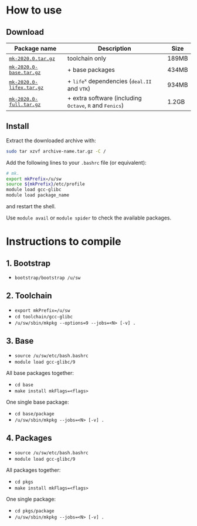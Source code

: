 # How to use
## Download
| Package name | Description | Size |
|-----------------|--------------|------|
| [<kbd>mk-2020.0.tar.gz</kbd>](https://polimi365-my.sharepoint.com/:u:/g/personal/10366794_polimi_it/EQiuYxn1JadMoKflUH07Rs8Bd3Q_sWPd_dCsXXDiK3FL-g?e=opoDWm&download=1) | toolchain only | 189MB |
| [<kbd>mk-2020.0-base.tar.gz</kbd>](https://polimi365-my.sharepoint.com/:u:/g/personal/10366794_polimi_it/EWzabd5oCmtCuc-HHB-C9n8BySqT4MdOgJmxEYLcqwXZLA?e=k8YDR7&download=1) | + base packages | 434MB |
| [<kbd>mk-2020.0-lifex.tar.gz</kbd>](https://polimi365-my.sharepoint.com/:u:/g/personal/10366794_polimi_it/EZnMgW5dP0tEmH0gzh9McgABsi82pk-N3eJkru9wIQ3guw?e=0mWPgd&download=1) | + <kbd>life<sup>x</sup></kbd> dependencies (<kbd>deal.II</kbd> and <kbd>VTK</kbd>) | 934MB |
| [<kbd>mk-2020.0-full.tar.gz</kbd>](https://polimi365-my.sharepoint.com/:u:/g/personal/10366794_polimi_it/Eft6FinLtIxDnLD7LNpYPr4BYG7t5yNzmtmnc2mmimfOtQ?e=BfzJ8e&download=1) | + extra software (including <kbd>Octave</kbd>, <kbd>R</kbd> and <kbd>Fenics</kbd>) | 1.2GB


## Install
Extract the downloaded archive with:
```bash
sudo tar xzvf archive-name.tar.gz -C /
```

Add the following lines to your `.bashrc` file (or equivalent):
```bash
# mk.
export mkPrefix=/u/sw
source ${mkPrefix}/etc/profile
module load gcc-glibc
module load package_name
```
and restart the shell.

Use `module avail` or `module spider` to check the available packages.


# Instructions to compile

## 1. Bootstrap
- `bootstrap/bootstrap /u/sw`


## 2. Toolchain
- `export mkPrefix=/u/sw`
- `cd toolchain/gcc-glibc`
- `/u/sw/sbin/mkpkg --options=9 --jobs=<N> [-v] .`


## 3. Base
- `source /u/sw/etc/bash.bashrc`
- `module load gcc-glibc/9`

All base packages together:
- `cd base`
- `make install mkFlags=<flags>`

One single base package:
- `cd base/package`
- `/u/sw/sbin/mkpkg --jobs=<N> [-v] .`


## 4. Packages
- `source /u/sw/etc/bash.bashrc`
- `module load gcc-glibc/9`

All packages together:
- `cd pkgs`
- `make install mkFlags=<flags>`

One single package:
- `cd pkgs/package`
- `/u/sw/sbin/mkpkg --jobs=<N> [-v] .`
